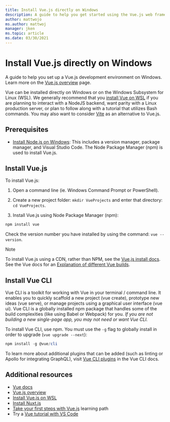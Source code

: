 ```yaml
---
title: Install Vue.js directly on Windows
description: A guide to help you get started using the Vue.js web frameworks directly on Windows.
author: mattwojo
ms.author: mattwoj
manager: jken
ms.topic: article
ms.date: 03/30/2021
---
```


# Install Vue.js directly on Windows

A guide to help you set up a Vue.js development environment on Windows. Learn more on the [Vue.js overview](./vue-overview.md) page.

Vue can be installed directly on Windows or on the Windows Subsystem for Linux (WSL). We generally recommend that you [install Vue on WSL](./vue-on-wsl.md) if you are planning to interact with a NodeJS backend, want parity with a Linux production server, or plan to follow along with a tutorial that utilizes Bash commands. You may also want to consider [Vite](https://vitejs.dev/guide/why.html) as an alternative to Vue.js.

## Prerequisites

- [Install Node.js on Windows](./nodejs-on-windows.md): This includes a version manager, package manager, and Visual Studio Code. The Node Package Manager (npm) is used to install Vue.js.

## Install Vue.js

To install Vue.js:

1. Open a command line (ie. Windows Command Prompt or PowerShell).

2. Create a new project folder: `mkdir VueProjects` and enter that directory: `cd VueProjects`.

3. Install Vue.js using Node Package Manager (npm):

```powershell
npm install vue
```

Check the version number you have installed by using the command: `vue --version`.

> [!NOTE]
> To install Vue.js using a CDN, rather than NPM, see the [Vue.js install docs](https://vuejs.org/v2/guide/installation.html#CDN). See the Vue docs for an [Explanation of different Vue builds](https://vuejs.org/v2/guide/installation.html#Explanation-of-Different-Builds).

## Install Vue CLI

Vue CLI is a toolkit for working with Vue in your terminal / command line. It enables you to quickly scaffold a new project (vue create), prototype new ideas (vue serve), or manage projects using a graphical user interface (vue ui). Vue CLI is a globally installed npm package that handles some of the build complexities (like using Babel or Webpack) for you. *If you are not building a new single-page app, you may not need or want Vue CLI.*

To install Vue CLI, use npm. You must use the `-g` flag to globally install in order to upgrade (`vue upgrade --next`):

```PowerShell
npm install -g @vue/cli
```

To learn more about additional plugins that can be added (such as linting or Apollo for integrating GraphQL), visit [Vue CLI plugins](https://cli.vuejs.org/guide/#cli-plugins) in the Vue CLI docs.

## Additional resources

- [Vue docs](https://vuejs.org/)
- [Vue.js overview](./vue-overview.md)
- [Install Vue.js on WSL](./vue-on-wsl.md)
- [Install Nuxt.js](./nuxtjs-on-wsl.md)
- [Take your first steps with Vue.js](/training/paths/vue-first-steps/) learning path
- Try a [Vue tutorial with VS Code](https://code.visualstudio.com/docs/nodejs/vuejs-tutorial)
